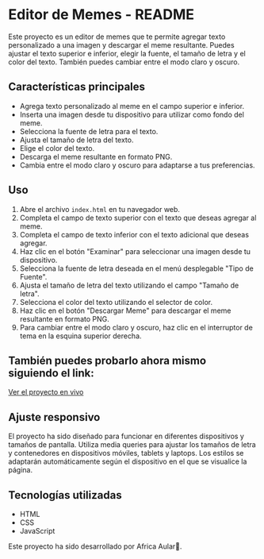 # Editor de Memes - README

Este proyecto es un editor de memes que te permite agregar texto personalizado a una imagen y descargar el meme resultante. Puedes ajustar el texto superior e inferior, elegir la fuente, el tamaño de letra y el color del texto. También puedes cambiar entre el modo claro y oscuro.


## Características principales

- Agrega texto personalizado al meme en el campo superior e inferior.
- Inserta una imagen desde tu dispositivo para utilizar como fondo del meme.
- Selecciona la fuente de letra para el texto.
- Ajusta el tamaño de letra del texto.
- Elige el color del texto.
- Descarga el meme resultante en formato PNG.
- Cambia entre el modo claro y oscuro para adaptarse a tus preferencias.

## Uso

1. Abre el archivo `index.html` en tu navegador web.
2. Completa el campo de texto superior con el texto que deseas agregar al meme.
3. Completa el campo de texto inferior con el texto adicional que deseas agregar.
4. Haz clic en el botón "Examinar" para seleccionar una imagen desde tu dispositivo.
5. Selecciona la fuente de letra deseada en el menú desplegable "Tipo de Fuente".
6. Ajusta el tamaño de letra del texto utilizando el campo "Tamaño de letra".
7. Selecciona el color del texto utilizando el selector de color.
8. Haz clic en el botón "Descargar Meme" para descargar el meme resultante en formato PNG.
9. Para cambiar entre el modo claro y oscuro, haz clic en el interruptor de tema en la esquina superior derecha.

## También puedes probarlo ahora mismo siguiendo el link:
[Ver el proyecto en vivo](https://afriaular.github.io/memeando/)

## Ajuste responsivo

El proyecto ha sido diseñado para funcionar en diferentes dispositivos y tamaños de pantalla. Utiliza media queries para ajustar los tamaños de letra y contenedores en dispositivos móviles, tablets y laptops. Los estilos se adaptarán automáticamente según el dispositivo en el que se visualice la página.

## Tecnologías utilizadas

- HTML
- CSS
- JavaScript

Este proyecto ha sido desarrollado por Africa Aular💜.
